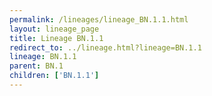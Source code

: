 ```yaml
---
permalink: /lineages/lineage_BN.1.1.html
layout: lineage_page
title: Lineage BN.1.1
redirect_to: ../lineage.html?lineage=BN.1.1
lineage: BN.1.1
parent: BN.1
children: ['BN.1.1']
---
```

